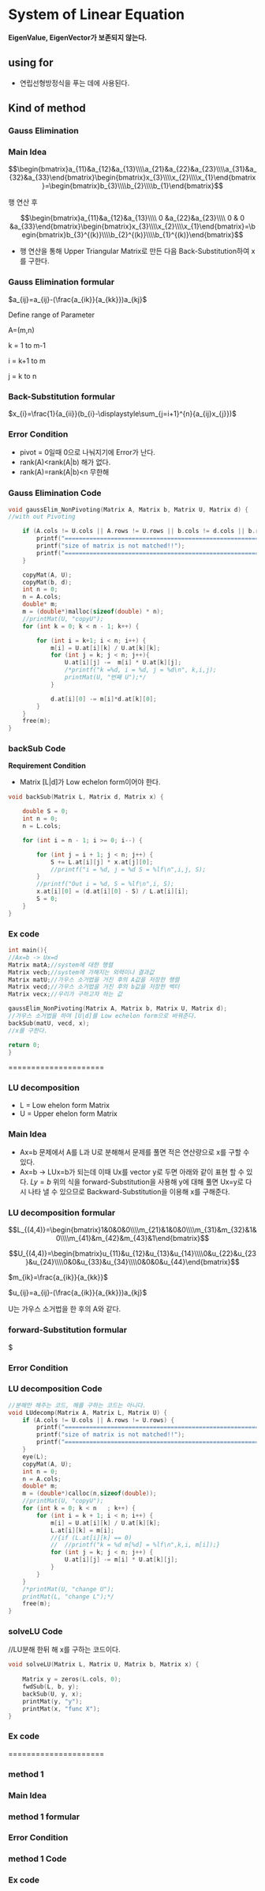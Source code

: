 # System of Linear Equation
  **EigenValue, EigenVector가 보존되지 않는다.**
  
## using for
 - 연립선형방정식을 푸는 데에 사용된다. 

## Kind of method
  ### Gauss Elimination

### Main Idea

$$\begin{bmatrix}a_{11}&a_{12}&a_{13}\\\\a_{21}&a_{22}&a_{23}\\\\a_{31}&a_{32}&a_{33}\end{bmatrix}\begin{bmatrix}x_{3}\\\\x_{2}\\\\x_{1}\end{bmatrix}=\begin{bmatrix}b_{3}\\\\b_{2}\\\\b_{1}\end{bmatrix}$$

행 연산 후

$$\begin{bmatrix}a_{11}&a_{12}&a_{13}\\\\ 0 &a_{22}&a_{23}\\\\ 0 & 0 &a_{33}\end{bmatrix}\begin{bmatrix}x_{3}\\\\x_{2}\\\\x_{1}\end{bmatrix}=\begin{bmatrix}b_{3}^{(k)}\\\\b_{2}^{(k)}\\\\b_{1}^{(k)}\end{bmatrix}$$

 - 행 연산을 통해 Upper Triangular Matrix로 만든 다음  Back-Substitution하여 x를 구한다. 

### Gauss Elimination formular

 $a_{ij}=a_{ij}-(\frac{a_{ik}}{a_{kk}})a_{kj}$

 Define range of Parameter
 
 A=(m,n)
 
 k = 1 to m-1
 
 i = k+1 to m
 
 j = k to n
### Back-Substitution formular

$x_{i}=\frac{1}{a_{ii}}(b_{i}-\displaystyle\sum_{j=i+1}^{n}{a_{ij}x_{j}})$

### Error Condition
- pivot = 0일때 0으로 나눠지기에 Error가 난다.
- rank(A)<rank(A|b) 해가 없다.
- rank(A)=rank(A|b)<n 무한해

### Gauss Elimination Code
```C
void gaussElim_NonPivoting(Matrix A, Matrix b, Matrix U, Matrix d) {
//with out Pivoting

	if (A.cols != U.cols || A.rows != U.rows || b.cols != d.cols || b.rows != d.rows || A.cols != A.rows || A.cols != b.rows) {
		printf("========================================================");
		printf("size of matrix is not matched!!");
		printf("========================================================");
	}

	copyMat(A, U);
	copyMat(b, d);
	int n = 0;
	n = A.cols;
	double* m;
	m = (double*)malloc(sizeof(double) * n);
	//printMat(U, "copyU");
	for (int k = 0; k < n - 1; k++) {

		for (int i = k+1; i < n; i++) {
			m[i] = U.at[i][k] / U.at[k][k];
			for (int j = k; j < n; j++){
				U.at[i][j] -=  m[i] * U.at[k][j];
				/*printf("k =%d, i = %d, j = %d\n", k,i,j);
				printMat(U, "번째 U");*/
			}

			d.at[i][0] -= m[i]*d.at[k][0];
		}
	}
	free(m);
}
```
### backSub Code

**Requirement Condition**
- Matrix [L|d]가 Low  echelon form이어야 한다.

```C
void backSub(Matrix L, Matrix d, Matrix x) {

	double S = 0;
	int n = 0;
	n = L.cols;

	for (int i = n - 1; i >= 0; i--) {

		for (int j = i + 1; j < n; j++) {
			S += L.at[i][j] * x.at[j][0];
			//printf("i = %d, j = %d S = %lf\n",i,j, S);
		}
		//printf("Out i = %d, S = %lf\n",i, S);
		x.at[i][0] = (d.at[i][0] - S) / L.at[i][i];
		S = 0;
	}
}
```
### Ex code
```C
int main(){
//Ax=b -> Ux=d
Matrix matA;//system에 대한 행렬
Matrix vecb;//system에 가해지는 외력이나 결과값
Matrix matU;//가우스 소거법을 거친 후의 A값을 저장한 행렬
Matrix vecd;//가우스 소거법을 거친 후의 b값을 저장한 벡터
Matrix vecx;//우리가 구하고자 하는 값

gaussElim_NonPivoting(Matrix A, Matrix b, Matrix U, Matrix d);
//가우스 소거법을 하여 [U|d]를 Low echelon form으로 바꿔준다.
backSub(matU, vecd, x);
//x를 구한다. 

return 0;
}
```
=====================

### LU decomposition 
 - L = Low ehelon form Matrix
 - U = Upper ehelon form Matrix

### Main Idea
- Ax=b 문제에서 A를 L과 U로 분해해서 문제를 풀면 적은 연산량으로 x를 구할 수 있다.
- Ax=b -> LUx=b가 되는데 이때 Ux를 vector y로 두면 아래와 같이 표현 할 수 있다.
  $Ly=b$
  위의 식을 forward-Substitution을 사용해 y에 대해 풀면 Ux=y로 다시 나타 낼 수 있으므로 Backward-Substitution을 이용해 x를 구해준다. 

### LU decomposition formular

$$L_{(4,4)}=\begin{bmatrix}1&0&0&0\\\\m_{21}&1&0&0\\\\m_{31}&m_{32}&1&0\\\\m_{41}&m_{42}&m_{43}&1\end{bmatrix}$$

$$U_{(4,4)}=\begin{bmatrix}u_{11}&u_{12}&u_{13}&u_{14}\\\\0&u_{22}&u_{23}&u_{24}\\\\0&0&u_{33}&u_{34}\\\\0&0&0&u_{44}\end{bmatrix}$$

$m_{ik}=\frac{a_{ik}}{a_{kk}}$

$u_{ij}=a_{ij}-(\frac{a_{ik}}{a_{kk}})a_{kj}$

U는 가우스 소거법을 한 후의 A와 같다. 

### forward-Substitution formular

$

### Error Condition

### LU decomposition Code
```C
//분해만 해주는 코드, 해를 구하는 코드는 아니다. 
void LUdecomp(Matrix A, Matrix L, Matrix U) {
	if (A.cols != U.cols || A.rows != U.rows) {
		printf("========================================================");
		printf("size of matrix is not matched!!");
		printf("========================================================");
	}
	eye(L);
	copyMat(A, U);
	int n = 0;
	n = A.cols;
	double* m;
	m = (double*)calloc(n,sizeof(double));
	//printMat(U, "copyU");
	for (int k = 0; k < n	; k++) {
		for (int i = k + 1; i < n; i++) {
			m[i] = U.at[i][k] / U.at[k][k];
			L.at[i][k] = m[i];
			//{if (L.at[i][k] == 0)
			//	//printf("k = %d m[%d] = %lf\n",k,i, m[i]);}
			for (int j = k; j < n; j++) {
				U.at[i][j] -= m[i] * U.at[k][j];
			}
		}
	}
	/*printMat(U, "change U");
	printMat(L, "change L");*/
	free(m);
}
```
### solveLU Code
//LU분해 한뒤 해 x를 구하는 코드이다. 
```C
void solveLU(Matrix L, Matrix U, Matrix b, Matrix x) {
	
	Matrix y = zeros(L.cols, 0);
	fwdSub(L, b, y);
	backSub(U, y, x);
	printMat(y, "y");
	printMat(x, "func X");
}
```


### Ex code



=====================

### method 1

### Main Idea

### method 1 formular

### Error Condition

### method 1 Code

### Ex code

